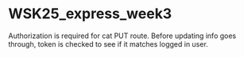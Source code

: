 # WSK25_express_week3

Authorization is required for cat PUT route. Before updating info goes through, token is checked to see if it matches logged in user.
